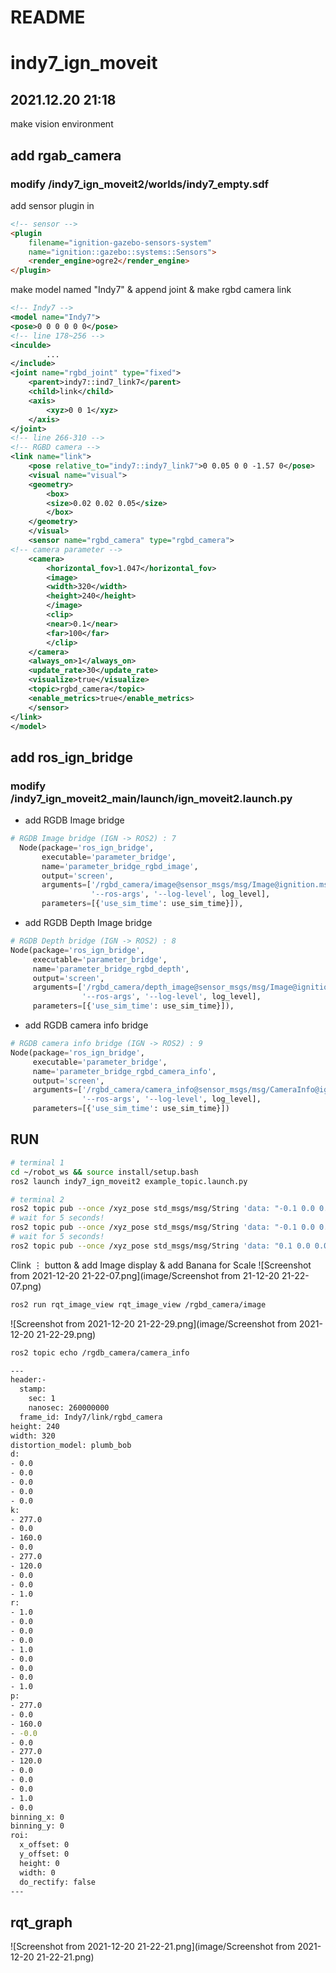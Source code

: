 # README

# indy7_ign_moveit
## 2021.12.20 21:18

make vision environment

## add rgab_camera

### modify /indy7_ign_moveit2/worlds/indy7_empty.sdf

add sensor plugin in 

```html
<!-- sensor -->
<plugin
    filename="ignition-gazebo-sensors-system"
    name="ignition::gazebo::systems::Sensors">
    <render_engine>ogre2</render_engine>
</plugin>
```

make model named "Indy7" & append joint & make rgbd camera link

```xml
<!-- Indy7 -->
<model name="Indy7">
<pose>0 0 0 0 0 0</pose>
<!-- line 178~256 -->
<inculde>
		...
</include>
<joint name="rgbd_joint" type="fixed">
    <parent>indy7::ind7_link7</parent>
    <child>link</child>
    <axis>
        <xyz>0 0 1</xyz>
    </axis>
</joint>
<!-- line 266-310 -->
<!-- RGBD camera -->
<link name="link">
    <pose relative_to="indy7::indy7_link7">0 0.05 0 0 -1.57 0</pose>
    <visual name="visual">
    <geometry>
        <box>
        <size>0.02 0.02 0.05</size>
        </box>
    </geometry>
    </visual>
    <sensor name="rgbd_camera" type="rgbd_camera">
<!-- camera parameter -->
    <camera>
        <horizontal_fov>1.047</horizontal_fov>
        <image>
        <width>320</width>
        <height>240</height>
        </image>
        <clip>
        <near>0.1</near>
        <far>100</far>
        </clip>
    </camera>
    <always_on>1</always_on>
    <update_rate>30</update_rate>
    <visualize>true</visualize>
    <topic>rgbd_camera</topic>
    <enable_metrics>true</enable_metrics>
    </sensor>
</link>
</model>
```

## add ros_ign_bridge

### modify /indy7_ign_moveit2_main/launch/ign_moveit2.launch.py

- add RGDB Image bridge

```python
# RGDB Image bridge (IGN -> ROS2) : 7
  Node(package='ros_ign_bridge',
       executable='parameter_bridge',
       name='parameter_bridge_rgbd_image',
       output='screen',
       arguments=['/rgbd_camera/image@sensor_msgs/msg/Image@ignition.msgs.Image',
                  '--ros-args', '--log-level', log_level],
       parameters=[{'use_sim_time': use_sim_time}]),
```

- add RGDB Depth Image bridge

```python
# RGDB Depth bridge (IGN -> ROS2) : 8
Node(package='ros_ign_bridge',
     executable='parameter_bridge',
     name='parameter_bridge_rgbd_depth',
     output='screen',
     arguments=['/rgbd_camera/depth_image@sensor_msgs/msg/Image@ignition.msgs.Image',
                '--ros-args', '--log-level', log_level],
     parameters=[{'use_sim_time': use_sim_time}]),
```

- add RGDB camera info bridge

```python
# RGDB camera info bridge (IGN -> ROS2) : 9
Node(package='ros_ign_bridge',
     executable='parameter_bridge',
     name='parameter_bridge_rgbd_camera_info',
     output='screen',
     arguments=['/rgbd_camera/camera_info@sensor_msgs/msg/CameraInfo@ignition.msgs.CameraInfo',
                '--ros-args', '--log-level', log_level],
     parameters=[{'use_sim_time': use_sim_time}])
```

## RUN

```bash
# terminal 1
cd ~/robot_ws && source install/setup.bash
ros2 launch indy7_ign_moveit2 example_topic.launch.py 
```
```bash
# terminal 2
ros2 topic pub --once /xyz_pose std_msgs/msg/String 'data: "-0.1 0.0 0.0"'
# wait for 5 seconds!
ros2 topic pub --once /xyz_pose std_msgs/msg/String 'data: "-0.1 0.0 0.0"'
# wait for 5 seconds!
ros2 topic pub --once /xyz_pose std_msgs/msg/String 'data: "0.1 0.0 0.0"'
```

Clink  ⋮ button & add Image display & add Banana for Scale
![Screenshot from 2021-12-20 21-22-07.png](image/Screenshot from 21-12-20 21-22-07.png)

```html
ros2 run rqt_image_view rqt_image_view /rgbd_camera/image
```
![Screenshot from 2021-12-20 21-22-29.png](image/Screenshot from 2021-12-20 21-22-29.png)

```xml
ros2 topic echo /rgdb_camera/camera_info
```

```bash
---
header:-
  stamp:
    sec: 1
    nanosec: 260000000
  frame_id: Indy7/link/rgbd_camera
height: 240
width: 320
distortion_model: plumb_bob
d:
- 0.0
- 0.0
- 0.0
- 0.0
- 0.0
k:
- 277.0
- 0.0
- 160.0
- 0.0
- 277.0
- 120.0
- 0.0
- 0.0
- 1.0
r:
- 1.0
- 0.0
- 0.0
- 0.0
- 1.0
- 0.0
- 0.0
- 0.0
- 1.0
p:
- 277.0
- 0.0
- 160.0
- -0.0
- 0.0
- 277.0
- 120.0
- 0.0
- 0.0
- 0.0
- 1.0
- 0.0
binning_x: 0
binning_y: 0
roi:
  x_offset: 0
  y_offset: 0
  height: 0
  width: 0
  do_rectify: false
---
```
## rqt_graph
![Screenshot from 2021-12-20 21-22-21.png](image/Screenshot from 2021-12-20 21-22-21.png)
